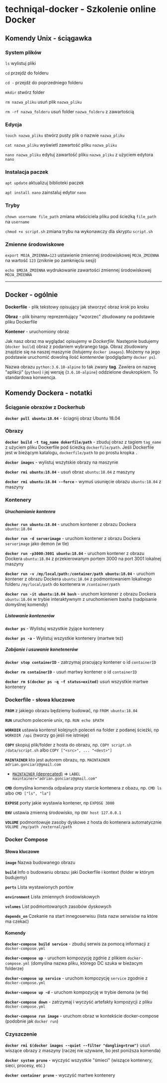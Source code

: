 # techniqal-docker  - Szkolenie online Docker

## Komendy Unix - ściągawka
### System plików
`ls` wylistuj pliki

`cd` przejdź do folderu

`cd -` przejdź do poprzedniego folderu

`mkdir` stwórz folder

`rm nazwa_pliku` usuń plik `nazwa_pliku`

`rm -rf nazwa_folderu` usuń folder `nazwa_folderu` z zawartością

### Edycja
`touch nazwa_pliku` stwórz pusty plik o nazwie `nazwa_pliku`

`cat nazwa_pliku` wyświetl zawartość pliku `nazwa_pliku`

`nano nazwa_pliku` edytuj zawartość pliku `nazwa_pliku` z użyciem edytora `nano`

### Instalacja paczek
`apt update` aktualizuj biblioteki paczek

`apt install nano` zainstaluj edytor `nano`

### Tryby
`chown username file_path` zmiana właściciela pliku pod ścieżką `file_path` na `username`

`chmod +x script.sh` zmiana trybu na wykonawczy dla skryptu `script.sh`

### Zmienne środowiskowe
`export MOJA_ZMIENNA=123` ustawienie zmiennej środowiskowej `MOJA_ZMIENNA` na wartość `123` (zniknie po zamknięciu sesji)

`echo $MOJA_ZMIENNA` wydrukowanie zawartości zmiennej środowiskowej `MOJA_ZMIENNA`

***

## Docker - ogólnie
**Dockerfile** - plik tekstowy opisujący jak stworzyć obraz krok po kroku

**Obraz** - plik binarny reprezentujący "wzorzec" zbudowany na podstawie pliku Dockerfile

**Kontener** - uruchomiony obraz

Jak nasz obraz ma wyglądać opisujemy w _Dockerfile_. Następnie budujemy (`docker build`) obraz z podaniem wybranego taga. Obraz zbudowany znajdzie się na naszej maszynie (listujemy `docker images`). Możemy na jego podstawie uruchomić dowolną ilość _kontenerów_ (podglądamy `docker ps`).

Nazwa obrazu `python:3.6.10-alpine`  to tak zwany **tag**. Zawiera on nazwę "aplikcji" (`python`) i jej wersję (`3.6.10-alpine`) oddzielone dwukropkiem. To standardowa konwencja.


## Komendy Dockera - notatki
### Ściąganie obrazów z Dockerhub
**`docker pull ubuntu:18.04`** - ściagnij obraz Ubuntu 18.04 

### Obrazy
**`docker build -t tag_name dokerfile/path`** - zbuduj obraz z tagiem `tag_name` z użyciem pliku Dockerfile pod ścieżką `dockerfile/path`. Jeśli Dockerfile jest w bieżącym katalogu, `dockerfile/path` to po prostu kropka `.`

**`docker images`** - wylistuj wszytskie obrazy na maszynie

**`docker rmi ubuntu:18.04`** - usuń obraz `ubuntu:18.04` z maszyny

**`docker rmi ubuntu:18.04 --force`** - wymuś usunięcie obrazu `ubuntu:18.04` z maszyny

### Kontenery
##### Uruchamianie kontenra
**`docker run ubuntu:18.04`** - uruchom kontener z obrazu Dockera `ubuntu:18.04`

**`docker run -d serverimage`** - uruchom kontener z obrazu Dockera `serverimage` jako demon (w tle)

**`docker run -p3000:3001 ubuntu:18.04`** - uruchom kontener z obrazu Dockera  `ubuntu:18.04` z przekierowanym portem 3000 na port 3001 lokalnej maszyny

**`docker run -v /my/local/path:/container/path ubuntu:18.04`** - uruchom kontener z obrazu Dockera  `ubuntu:18.04` z podmontowaniem lokalnego folderu `/my/local/path` do kontenera w `/container/path`

**`docker run -it ubuntu:18.04 bash`** - uruchom kontener z obrazu Dockera  `ubuntu:18.04` w trybie interaktywnym z uruchomieniem basha (nadpisanie domyślnej komendy)

##### Listowanie kontenerów
**`docker ps`** - Wylistuj wszystkie żyjące kontenery

**`docker ps -a`** - Wylistuj wszystkie kontenery (martwe też)

##### Zabijanie i usuwanie konetenerów
**`docker stop containerID`** - zatrzymaj pracujący kontener o id `containerID`

**`docker rm containerID`** - usuń martwy kontener o id `containerID`

**`docker rm $(docker ps -q -f status=exited)`** usuń wszystkie martwe kontenery


### Dockerfile - słowa kluczowe
**`FROM`** z jakiego obrazu będziemy budować, np `FROM ubuntu:18.04`

**`RUN`** uruchom polecenie unix, np. `RUN echo $PATH`

**`WORKDIR`** ustawia kontenst kolejnych poleceń na folder z podanej ścieżki, np `WORKDIR /api` (tworzy go jeśli nie istnieje)

**`COPY`** skopiuj plik/folder z hosta do obrazu, np. `COPY script.sh /data/script.sh` albo `COPY ["<src>", ... "<dest>"]`

**`MAINTAINER`** kto jest autorem obrazu, np. `MAINTAINER adrian.gonciarz@gmail.com`
* [`MAINTAINER` (deprecated)]() => `LABEL maintainer="adrian.gonciarz@gmail.com"`

**`CMD`** domyślna komenda odpalana przy starcie kontenera z obazu, np. `CMD ls` albo `CMD ["ls", "la"]`

**`EXPOSE`** porty jakie wystawia kontener, np `EXPOSE 3000`

**`ENV`** ustawia zmienną środowisko, np `ENV host 127.0.0.1` 

**`VOLUME`** podmontowuje zasoby dyskowe z hosta do kontenera automatycznie `VOLUME /my/path /external/path`

### Docker Compose
#### Słowa kluczowe
**`image`** Nazwa budowanego obrazu

**`build`** Info o budowaniu obrazu: jaki Dockerfile i kontext (folder w którym budujemy)

**`ports`** Lista wystawionych portów

**`environment`** Lista zmiennych środowiskowych

**`volumes`** List podmontowanych zasobów dyskowych

**`depends_on`** Czekanie na start innegoserwisu (lista nazw serwisów na które ma czekać)

#### Komendy
**`docker-compose build service`** - zbuduj serwis za pomocą informacji z `docker-compose.yml`

**`docker-compose up`** - uruchom kompozycję zgdnie z plikiem `docker-compose.yml` (domyślna nazwa pliku, którego DC szuka w bieżacym folderze)

**`docker-compose up service`** - uruchom kompozycję `service` zgodnie z `docker-compose.yml`

**`docker-compose up -d`** - uruchom kompozycję w trybie demona (w tle)

**`docker-compose down`** - zatrzymaj i wyczyść artefakty kompozycji z pliku  `docker-compose.yml`

**`docker-compose run image`** - uruchom obraz w kontekście docker-compose (podobnie jak `docker run`)

### Czyszczenie
**`docker rmi $(docker images --quiet --filter "dangling=true")`** usuń wiszące obrazy z maszyny (raczej nie używane, bo jest poniższa komenda)

**`docker system prune`** - wyczyść wszystkie "śmieci" (wiszące kontenery, sieci, procesy, etc.)

**`docker container prune`** - wyczyść martwe kontenery
